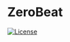 # ZeroBeat
[![License](https://img.shields.io/badge/License-Apache%202.0-blue.svg)](https://opensource.org/licenses/Apache-2.0)
